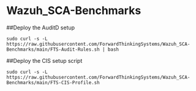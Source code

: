 # Wazuh_SCA-Benchmarks

##Deploy the AuditD setup

```sudo curl -s -L https://raw.githubusercontent.com/ForwardThinkingSystems/Wazuh_SCA-Benchmarks/main/FTS-Audit-Rules.sh | bash```


##Deploy the CIS setup script

```sudo curl -s -L https://raw.githubusercontent.com/ForwardThinkingSystems/Wazuh_SCA-Benchmarks/main/FTS-CIS-Profile.sh```

